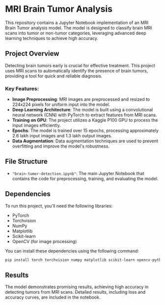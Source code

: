 # MRI Brain Tumor Analysis

This repository contains a Jupyter Notebook implementation of an MRI Brain Tumor analysis model. The model is designed to classify brain MRI scans into tumor or non-tumor categories, leveraging advanced deep learning techniques to achieve high accuracy.

## Project Overview

Detecting brain tumors early is crucial for effective treatment. This project uses MRI scans to automatically identify the presence of brain tumors, providing a tool for quick and reliable diagnosis.

### Key Features:
- **Image Preprocessing**: MRI images are preprocessed and resized to 224x224 pixels for uniform input into the model.
- **Deep Learning Architecture**: The model is built using a convolutional neural network (CNN) with PyTorch to extract features from MRI scans.
- **Training on GPU**: The project utilizes a Kaggle P100 GPU to process the input images efficiently.
- **Epochs**: The model is trained over 15 epochs, processing approximately 2.6 lakh input images and 1.3 lakh output images.
- **Data Augmentation**: Data augmentation techniques are used to prevent overfitting and improve the model's robustness.
  
## File Structure
- `"brain-tumor-detection.ipynb"`: The main Jupyter Notebook that contains the code for preprocessing, training, and evaluating the model.
  
## Dependencies

To run this project, you'll need the following libraries:

- PyTorch
- Torchvision
- NumPy
- Matplotlib
- Scikit-learn
- OpenCV (for image processing)
  
You can install these dependencies using the following command:

```bash
pip install torch torchvision numpy matplotlib scikit-learn opencv-python
```

## Results
The model demonstrates promising results, achieving high accuracy in detecting tumors from MRI scans. Detailed results, including loss and accuracy curves, are included in the notebook.

